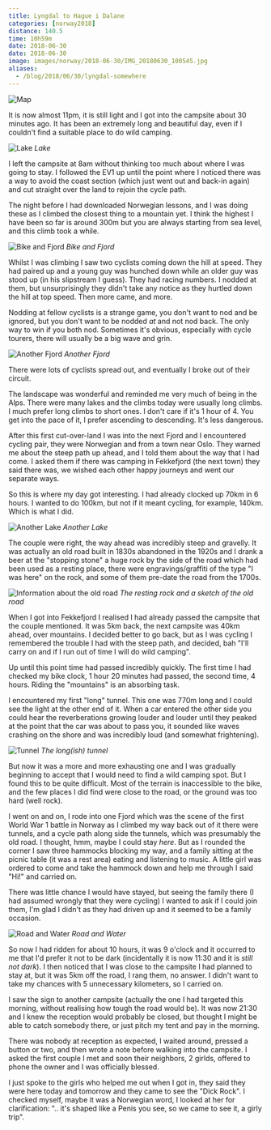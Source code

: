 ```yaml
---
title: Lyngdal to Hague i Dalane
categories: [norway2018]
distance: 140.5
time: 10h59m
date: 2018-06-30
date: 2018-06-30
image: images/norway/2018-06-30/IMG_20180630_100545.jpg
aliases:
  - /blog/2018/06/30/lyngdal-somewhere
---
```



![Map](/images/norway/2018-06-30/map.png)

It is now almost 11pm, it is still light and I got into the campsite about 30
minutes ago. It has been an extremely long and beautiful day, even if I
couldn't find a suitable place to do wild camping.

![Lake](/images/norway/2018-06-30/IMG_20180630_100545.jpg)
*Lake*

I left the campsite at 8am without thinking too much about where I was going
to stay. I followed the EV1 up until the point where I noticed there was a way
to avoid the coast section (which just went out and back-in again) and cut
straight over the land to rejoin the cycle path.

The night before I had downloaded Norwegian lessons, and I was doing these as
I climbed the closest thing to a mountain yet. I think the highest I have been
so far is around 300m but you are always starting from sea level, and this
climb took a while.

![Bike and Fjord](/images/norway/2018-06-30/IMG_20180630_105458.jpg)
*Bike and Fjord*

Whilst I was climbing I saw two cyclists coming down the hill at speed. They
had paired up and a young guy was hunched down while an older guy was stood up
(in his slipstream I guess). They had racing numbers. I nodded at them, but
unsurprisingly they didn't take any notice as they hurtled down the hill at
top speed. Then more came, and more.

Nodding at fellow cyclists is a strange game, you don't want to nod and be
ignored, but you don't want to be nodded *at* and not nod back. The only way
to win if you both nod. Sometimes it's obvious, especially with cycle tourers,
there will usually be a big wave and grin.

![Another Fjord](/images/norway/2018-06-30/IMG_20180630_150741.jpg)
*Another Fjord*

There were lots of cyclists spread out, and eventually I broke out of their
circuit.

The landscape was wonderful and reminded me very much of being in the Alps.
There were many lakes and the climbs today were usually long climbs. I much
prefer long climbs to short ones. I don't care if it's 1 hour of 4. You get
into the pace of it, I prefer ascending to descending. It's less dangerous.

After this first cut-over-land I was into the next Fjord and I encountered
cycling pair, they were Norwegian and from a town near Oslo. They warned me
about the steep path up ahead, and I told them about the way that I had come.
I asked them if there was camping in Fekkefjord (the next town) they said
there was, we wished each other happy journeys and went our separate ways.

So this is where my day got interesting. I had already clocked up 70km in 6
hours. I wanted to do 100km, but not if it meant cycling, for example, 140km.
Which is what I did.

![Another Lake](/images/norway/2018-06-30/IMG_20180630_150800.jpg)
*Another Lake*

The couple were right, the way ahead was incredibly steep and gravelly. It was
actually an old road built in 1830s abandoned in the 1920s and I drank a beer at the
"stopping stone" a huge rock by the side of the road which had been used as a
resting place, there were engravings/graffiti of the type "I was here" on the
rock, and some of them pre-date the road from the 1700s.

![Information about the old road](/images/norway/2018-06-30/IMG_20180630_153530.jpg)
*The resting rock and a sketch of the old road*


When I got into Fekkefjord I realised I had already passed the campsite that
the couple mentioned. It was 5km back, the next campsite was 40km ahead, over
mountains. I decided better to go back, but as I was cycling I remembered the
trouble I had with the steep path, and decided, bah "I'll carry on and if I
run out of time I will do wild camping".

Up until this point time had passed incredibly quickly. The first time I had
checked my bike clock, 1 hour 20 minutes had passed, the second time, 4 hours.
Riding the "mountains" is an absorbing task.

I encountered my first "long" tunnel. This one was 770m long and I could see
the light at the other end of it. When a car entered the other side you could
hear the reverberations growing louder and louder until they peaked at the
point that the car was about to pass you, it sounded like waves crashing on
the shore and was incredibly loud (and somewhat frightening).

![Tunnel](/images/norway/2018-06-30/IMG_20180630_135017.jpg)
*The long(ish) tunnel*

But now it was a more and more exhausting one and I was gradually beginning
to accept that I would need to find a wild camping spot. But I found this to
be quite difficult. Most of the terrain is inaccessible to the bike, and the
few places I did find were close to the road, or the ground was too hard (well
rock).

I went on and on, I rode into one Fjord which was the scene of the first World
War 1 battle in Norway as I climbed my way back out of it there were tunnels,
and a cycle path along side the tunnels, which was presumably the old road. I
thought, hmm, maybe I could stay *here*. But as I rounded the corner I saw
three hammocks blocking my way, and a family sitting at the picnic table (it
was a rest area) eating and listening to music. A little girl was ordered to
come and take the hammock down and help me through I said "Hi!" and carried
on.

There was little chance I would have stayed, but seeing the family there (I
had assumed wrongly that they were cycling) I wanted to ask if I could join
them, I'm glad I didn't as they had driven up and it seemed to be a family
occasion. 

![Road and Water](/images/norway/2018-06-30/IMG_20180630_182903.jpg)
*Road and Water*

So now I had ridden for about 10 hours, it was 9 o'clock and it occurred to me
that I'd prefer it not to be dark (incidentally it is now 11:30 and it is
*still not dark*). I then noticed that I was close to the campsite I had
planned to stay at, but it was 5km off the road, I rang them, no answer. I
didn't want to take my chances with 5 unnecessary kilometers, so I carried on.

I saw the sign to another campsite (actually the one I had targeted this
morning, without realising how tough the road would be). It was now 21:30 and
I knew the reception would probably be closed, but thought I might be able to
catch somebody there, or just pitch my tent and pay in the morning.

There was nobody at reception as expected, I waited around, pressed a button
or two, and then wrote a note before walking into the campsite. I asked the
first couple I met and soon their neighbors, 2 girlds, offered to phone the
owner and I was officially blessed.

I just spoke to the girls who helped me out when I got in, they said they were
here today and tomorrow and they came to see the "Dick Rock". I checked
myself, maybe it was a Norwegian word, I looked at her for clarification: "..
it's shaped like a Penis you see, so we came to see it, a girly trip".
